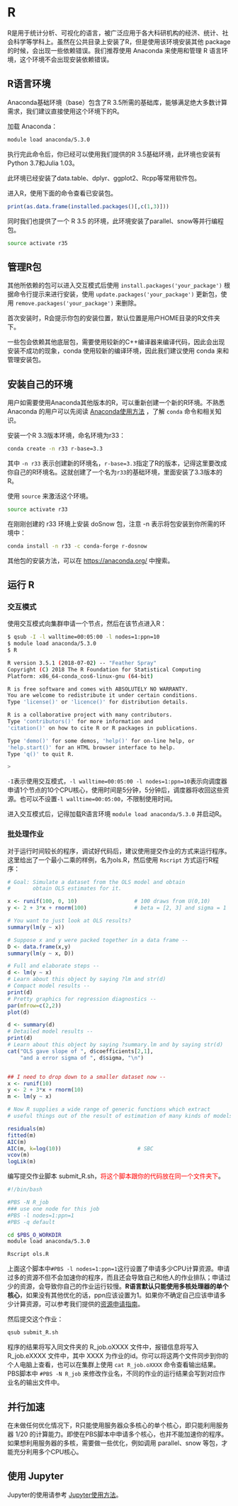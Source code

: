 # R

R是用于统计分析、可视化的语言，被广泛应用于各大科研机构的经济、统计、社会科学等学科上。虽然在公共目录上安装了R，但是使用该环境安装其他 package 的时候，会出现一些依赖错误。我们推荐使用 Anaconda 来使用和管理 R 语言环境，这个环境不会出现安装依赖错误。

## R语言环境

Anaconda基础环境（base）包含了R 3.5所需的基础库，能够满足绝大多数计算需求，我们建议直接使用这个环境下的R。

加载 Anaconda：

```bash
module load anaconda/5.3.0
```

执行完此命令后，你已经可以使用我们提供的R 3.5基础环境，此环境也安装有Python 3.7和Julia 1.03。

此环境已经安装了data.table、dplyr、ggplot2、Rcpp等常用软件包。

进入R，使用下面的命令查看已安装包。

```r
print(as.data.frame(installed.packages()[,c(1,3)]))
```

同时我们也提供了一个 R 3.5 的环境，此环境安装了parallel、snow等并行编程包。

```bash
source activate r35
```

## 管理R包

其他所依赖的包可以进入交互模式后使用 `install.packages('your_package')` 根据命令行提示来进行安装，使用 `update.packages('your_package')` 更新包，使用 `remove.packages('your_package')` 来删除。

首次安装时，R会提示你包的安装位置，默认位置是用户HOME目录的R文件夹下。

一些包会依赖其他底层包，需要使用较新的C++编译器来编译代码，因此会出现安装不成功的现象，conda 使用较新的编译环境，因此我们建议使用 conda 来和管理安装包。

## 安装自己的环境

用户如需要使用Anaconda其他版本的R，可以重新创建一个新的R环境。不熟悉 Anaconda 的用户可以先阅读 [Anaconda使用方法](python.md) ，了解 `conda` 命令和相关知识。

安装一个R 3.3版本环境，命名环境为r33：

```bash
conda create -n r33 r-base=3.3
```

其中 `-n r33` 表示创建新的环境名，`r-base=3.3`指定了R的版本，记得这里要改成你自己的R环境名。这就创建了一个名为`r33`的基础环境，里面安装了3.3版本的R。

使用 `source` 来激活这个环境。

```bash
source activate r33
```

在刚刚创建的 r33 环境上安装 doSnow 包，注意 -n 表示将包安装到你所需的环境中：

```bash
conda install -n r33 -c conda-forge r-dosnow 
```

其他包的安装方法，可以在 https://anaconda.org/ 中搜索。

## 运行 R

### 交互模式

使用交互模式向集群申请一个节点，然后在该节点进入R：

```bash
$ qsub -I -l walltime=00:05:00 -l nodes=1:ppn=10
$ module load anaconda/5.3.0
$ R

R version 3.5.1 (2018-07-02) -- "Feather Spray"
Copyright (C) 2018 The R Foundation for Statistical Computing
Platform: x86_64-conda_cos6-linux-gnu (64-bit)

R is free software and comes with ABSOLUTELY NO WARRANTY.
You are welcome to redistribute it under certain conditions.
Type 'license()' or 'licence()' for distribution details.

R is a collaborative project with many contributors.
Type 'contributors()' for more information and
'citation()' on how to cite R or R packages in publications.

Type 'demo()' for some demos, 'help()' for on-line help, or
'help.start()' for an HTML browser interface to help.
Type 'q()' to quit R.

>
```

`-I`表示使用交互模式，`-l walltime=00:05:00 -l nodes=1:ppn=10`表示向调度器申请1个节点的10个CPU核心，使用时间是5分钟，5分钟后，调度器将收回这些资源。也可以不设置`-l walltime=00:05:00`，不限制使用时间。

进入交互模式后，记得加载R语言环境 `module load anaconda/5.3.0` 并启动R。

### 批处理作业

对于运行时间较长的程序，调试好代码后，建议使用提交作业的方式来运行程序。这里给出了一个最小二乘的样例，名为ols.R，然后使用 `Rscript` 方式运行R程序：

```r
# Goal: Simulate a dataset from the OLS model and obtain
#       obtain OLS estimates for it.

x <- runif(100, 0, 10)                  # 100 draws from U(0,10)
y <- 2 + 3*x + rnorm(100)               # beta = [2, 3] and sigma = 1

# You want to just look at OLS results?
summary(lm(y ~ x))

# Suppose x and y were packed together in a data frame --
D <- data.frame(x,y)
summary(lm(y ~ x, D))

# Full and elaborate steps --
d <- lm(y ~ x)
# Learn about this object by saying ?lm and str(d)
# Compact model results --
print(d)
# Pretty graphics for regression diagnostics --
par(mfrow=c(2,2))
plot(d)

d <- summary(d)
# Detailed model results --
print(d)
# Learn about this object by saying ?summary.lm and by saying str(d)
cat("OLS gave slope of ", d$coefficients[2,1],
    "and a error sigma of ", d$sigma, "\n")


## I need to drop down to a smaller dataset now --
x <- runif(10)
y <- 2 + 3*x + rnorm(10)
m <- lm(y ~ x)

# Now R supplies a wide range of generic functions which extract
# useful things out of the result of estimation of many kinds of models.

residuals(m)
fitted(m)
AIC(m)
AIC(m, k=log(10))                        # SBC
vcov(m)
logLik(m)
```

编写提交作业脚本 submit_R.sh，<font color=red >将这个脚本跟你的代码放在同一个文件夹下</font>。

```bash
#!/bin/bash

#PBS -N R_job
### use one node for this job
#PBS -l nodes=1:ppn=1
#PBS -q default

cd $PBS_O_WORKDIR
module load anaconda/5.3.0

Rscript ols.R
```

上面这个脚本中`#PBS -l nodes=1:ppn=1`这行设置了申请多少CPU计算资源。申请过多的资源不但不会加速你的程序，而且还会导致自己和他人的作业排队；申请过少的资源，会导致你自己的作业运行较慢。**R语言默认只能使用多核处理器的单个核心**，如果没有其他优化的话，ppn应该设置为1。如果你不确定自己应该申请多少计算资源，可以参考我们提供的[资源申请指南](../resources.md)。

然后提交这个作业：

```bash
qsub submit_R.sh
```

程序的结果将写入同文件夹的 R_job.oXXXX 文件中，报错信息将写入 R_job.eXXXX 文件中，其中 XXXX 为作业的id。你可以将这两个文件同步到你的个人电脑上查看，也可以在集群上使用 `cat R_job.oXXXX` 命令查看输出结果。
PBS脚本中 `#PBS -N R_job` 来修改作业名，不同的作业的运行结果会写到对应作业名的输出文件中。

## 并行加速

在未做任何优化情况下，R只能使用服务器众多核心的单个核心，即只能利用服务器 1/20 的计算能力。即使在PBS脚本中申请多个核心，也并不能加速你的程序。如果想利用服务器的多核，需要做一些优化，例如调用 parallel、snow 等包，才能充分利用多个CPU核心。

## 使用 Jupyter

Jupyter的使用请参考 [Jupyter使用方法](jupyter.md)。
